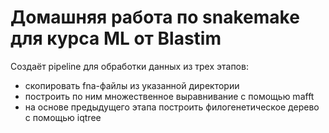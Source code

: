 # Домашняя работа по snakemake для курса ML от Blastim
Создаёт pipeline для обработки данных из трех этапов:
- скопировать fna-файлы из указанной директории
- построить по ним множественное выравнивание с помощью mafft
- на основе предыдущего этапа построить филогенетическое дерево с помощью iqtree
